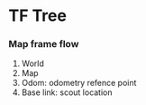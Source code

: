 # TF Tree

### Map frame flow
1. World
2. Map
3. Odom: odometry refence point
4. Base link: scout location
